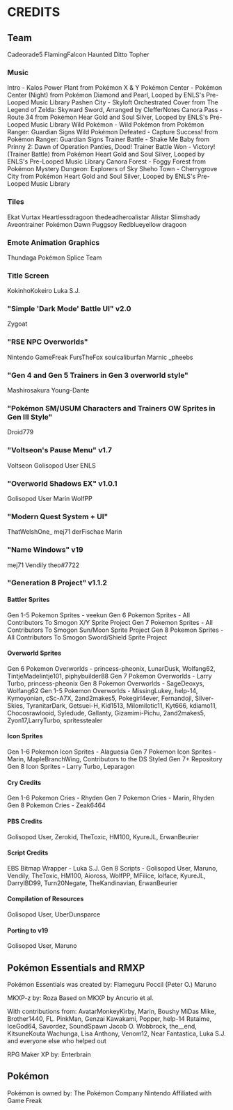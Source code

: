 # CREDITS

## Team
Cadeorade5
FlamingFalcon
Haunted Ditto
Topher

### Music
Intro - Kalos Power Plant from Pokémon X & Y
Pokémon Center - Pokémon Center (Night) from Pokémon Diamond and Pearl, Looped by ENLS's Pre-Looped Music Library
Pashen City - Skyloft Orchestrated Cover from The Legend of Zelda: Skyward Sword, Arranged by ClefferNotes
Canora Pass - Route 34 from Pokémon Hear Gold and Soul Silver, Looped by ENLS's Pre-Looped Music Library
Wild Pokémon - Wild Pokémon from Pokémon Ranger: Guardian Signs
Wild Pokémon Defeated - Capture Success! from Pokémon Ranger: Guardian Signs
Trainer Battle - Shake Me Baby from Prinny 2: Dawn of Operation Panties, Dood!
Trainer Battle Won - Victory! (Trainer Battle) from Pokémon Heart Gold and Soul Silver, Looped by ENLS's Pre-Looped Music Library
Canora Forest - Foggy Forest from Pokémon Mystery Dungeon: Explorers of Sky
Sheho Town - Cherrygrove City from Pokémon Heart Gold and Soul Silver, Looped by ENLS's Pre-Looped Music Library

### Tiles
Ekat
Vurtax
Heartlessdragoon
thedeadheroalistar
Alistar
Slimshady
Aveontrainer
Pokémon Dawn
Puggsoy
Redblueyellow
dragoon

### Emote Animation Graphics
Thundaga
Pokémon Splice Team

### Title Screen
KokinhoKokeiro
Luka S.J.

### "Simple 'Dark Mode' Battle UI" v2.0
Zygoat

### "RSE NPC Overworlds"
Nintendo
GameFreak
FursTheFox
soulcaliburfan
Marnic
_pheebs

### "Gen 4 and Gen 5 Trainers in Gen 3 overworld style"
Mashirosakura
Young-Dante

### "Pokémon SM/USUM Characters and Trainers OW Sprites in Gen III Style"
Droid779

### "Voltseon's Pause Menu" v1.7
Voltseon
Golisopod User
ENLS

### "Overworld Shadows EX" v1.0.1
Golisopod User
Marin 
WolfPP

### "Modern Quest System + UI"
ThatWelshOne_
mej71
derFischae
Marin

### "Name Windows" v19
mej71
Vendily
theo#7722

### "Generation 8 Project" v1.1.2

#### Battler Sprites
Gen 1-5 Pokemon Sprites      - veekun
Gen 6 Pokemon Sprites        - All Contributors To Smogon X/Y Sprite Project
Gen 7 Pokemon Sprites        - All Contributors To Smogon Sun/Moon Sprite Project
Gen 8 Pokemon Sprites        - All Contributors To Smogon  Sword/Shield Sprite Project

#### Overworld Sprites
Gen 6 Pokemon Overworlds     - princess-pheonix, LunarDusk, Wolfang62, TintjeMadelintje101, piphybuilder88
Gen 7 Pokemon Overworlds     - Larry Turbo, princess-pheonix
Gen 8 Pokemon Overworlds     - SageDeoxys, Wolfang62
Gen 1-5 Pokemon Overworlds   - MissingLukey, help-14, Kymoyonian, cSc-A7X, 2and2makes5, Pokegirl4ever, Fernandojl, Silver-Skies, TyranitarDark, Getsuei-H, Kid1513, Milomilotic11, Kyt666, kdiamo11, Chocosrawlooid, Syledude, Gallanty, Gizamimi-Pichu, 2and2makes5, Zyon17,LarryTurbo, spritesstealer

#### Icon Sprites
Gen 1-6 Pokemon Icon Sprites - Alaguesia
Gen 7 Pokemon Icon Sprites   - Marin, MapleBranchWing, Contributors to the DS Styled Gen 7+ Repository
Gen 8 Icon Sprites           - Larry Turbo, Leparagon

#### Cry Credits
Gen 1-6 Pokemon Cries        - Rhyden
Gen 7 Pokemon Cries          - Marin, Rhyden
Gen 8 Pokemon Cries          - Zeak6464

#### PBS Credits
Golisopod User, Zerokid, TheToxic, HM100, KyureJL, ErwanBeurier

#### Script Credits
EBS Bitmap Wrapper - Luka S.J.
Gen 8 Scripts      - Golisopod User, Maruno, Vendily, TheToxic, HM100, Aioross, WolfPP, MFilice, lolface, KyureJL, DarrylBD99, Turn20Negate, TheKandinavian, ErwanBeurier

#### Compilation of Resources
Golisopod User, UberDunsparce

#### Porting to v19
Golisopod User, Maruno

## Pokémon Essentials and RMXP

Pokémon Essentials was created by:
Flameguru
Poccil (Peter O.)
Maruno

MKXP-z by:
Roza
Based on MKXP by Ancurio et al.

With contributions from:
AvatarMonkeyKirby, Marin, Boushy
MiDas Mike, Brother1440, FL.
PinkMan, Genzai Kawakami, Popper, help-14
Rataime, IceGod64, Savordez, SoundSpawn
Jacob O. Wobbrock, the__end, KitsuneKouta
Wachunga, Lisa Anthony, Venom12, Near Fantastica, Luka S.J.
and everyone else who helped out

RPG Maker XP by:
Enterbrain

## Pokémon
Pokémon is owned by:
The Pokémon Company
Nintendo
Affiliated with Game Freak